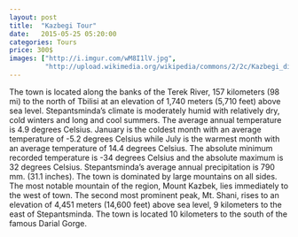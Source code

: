 ```yaml
---
layout: post
title:  "Kazbegi Tour"
date:   2015-05-25 05:20:00
categories: Tours
price: 300$
images: ["http://i.imgur.com/wM8I1lV.jpg",
         "http://upload.wikimedia.org/wikipedia/commons/2/2c/Kazbegi_district_%281%29.jpg"]
---
```


The town is located along the banks of the Terek River, 157 kilometers (98 mi) to the north of Tbilisi at an elevation of 1,740 meters (5,710 feet) above sea level. Stepantsminda’s climate is moderately humid with relatively dry, cold winters and long and cool summers. The average annual temperature is 4.9 degrees Celsius. January is the coldest month with an average temperature of -5.2 degrees Celsius while July is the warmest month with an average temperature of 14.4 degrees Celsius. The absolute minimum recorded temperature is -34 degrees Celsius and the absolute maximum is 32 degrees Celsius. Stepantsminda’s average annual precipitation is 790 mm. (31.1 inches). The town is dominated by large mountains on all sides. The most notable mountain of the region, Mount Kazbek, lies immediately to the west of town. The second most prominent peak, Mt. Shani, rises to an elevation of 4,451 meters (14,600 feet) above sea level, 9 kilometers to the east of Stepantsminda. The town is located 10 kilometers to the south of the famous Darial Gorge.